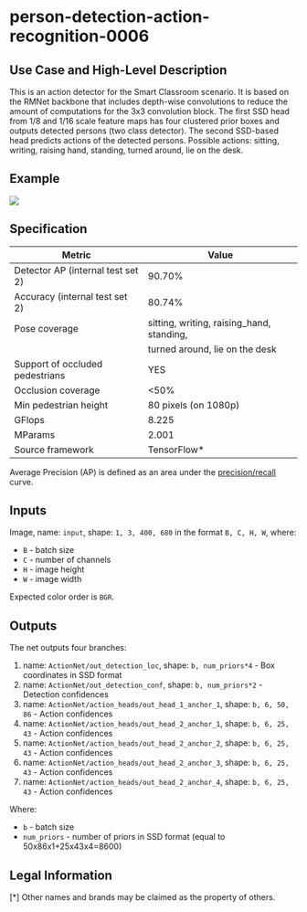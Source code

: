 # person-detection-action-recognition-0006

## Use Case and High-Level Description

This is an action detector for the Smart Classroom scenario. It is based on the RMNet backbone that includes depth-wise convolutions to reduce the amount of computations for the 3x3 convolution block. The first SSD head from 1/8 and 1/16 scale feature maps has four clustered prior boxes and outputs detected persons (two class detector). The second SSD-based head predicts actions of the detected persons. Possible actions: sitting, writing, raising hand, standing, turned around, lie on the desk.

## Example

![](./person-detection-action-recognition-0006.png)

## Specification

| Metric                            | Value                                     |
|-----------------------------------|-------------------------------------------|
| Detector AP (internal test set 2) | 90.70%                                    |
| Accuracy (internal test set 2)    | 80.74%                                    |
| Pose coverage                     | sitting, writing, raising_hand, standing, |
|                                   | turned around, lie on the desk            |
| Support of occluded pedestrians   | YES                                       |
| Occlusion coverage                | <50%                                      |
| Min pedestrian height             | 80 pixels (on 1080p)                      |
| GFlops                            | 8.225                                     |
| MParams                           | 2.001                                     |
| Source framework                  | TensorFlow\*                              |

Average Precision (AP) is defined as an area under the [precision/recall](https://en.wikipedia.org/wiki/Precision_and_recall)
curve.

## Inputs

Image, name: `input`, shape: `1, 3, 400, 680` in the format `B, C, H, W`, where:

- `B` - batch size
- `C` - number of channels
- `H` - image height
- `W` - image width

Expected color order is `BGR`.

## Outputs

The net outputs four branches:

1. name: `ActionNet/out_detection_loc`, shape: `b, num_priors*4` - Box coordinates in SSD format
2. name: `ActionNet/out_detection_conf`, shape: `b, num_priors*2` - Detection confidences
3. name: `ActionNet/action_heads/out_head_1_anchor_1`, shape: `b, 6, 50, 86` - Action confidences
4. name: `ActionNet/action_heads/out_head_2_anchor_1`, shape: `b, 6, 25, 43` - Action confidences
5. name: `ActionNet/action_heads/out_head_2_anchor_2`, shape: `b, 6, 25, 43` - Action confidences
6. name: `ActionNet/action_heads/out_head_2_anchor_3`, shape: `b, 6, 25, 43` - Action confidences
7. name: `ActionNet/action_heads/out_head_2_anchor_4`, shape: `b, 6, 25, 43` - Action confidences

Where:

- `b` - batch size
- `num_priors` -  number of priors in SSD format (equal to 50x86x1+25x43x4=8600)

## Legal Information
[*] Other names and brands may be claimed as the property of others.
